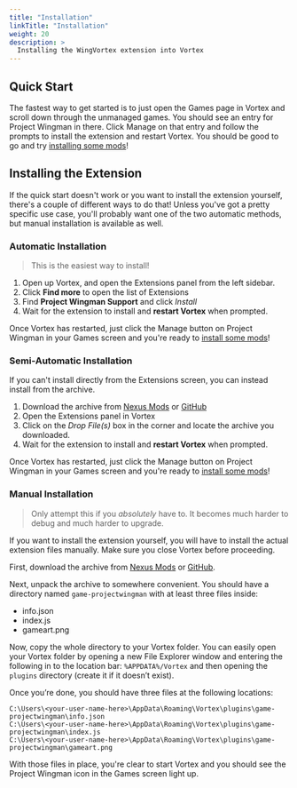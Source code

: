```yaml
---
title: "Installation"
linkTitle: "Installation"
weight: 20
description: >
  Installing the WingVortex extension into Vortex
---
```


## Quick Start

The fastest way to get started is to just open the Games page in Vortex and scroll down through the unmanaged games. You should see an entry for Project Wingman in there. Click Manage on that entry and follow the prompts to install the extension and restart Vortex. You should be good to go and try [installing some mods](/docs/usage/mods)!

## Installing the Extension

If the quick start doesn't work or you want to install the extension yourself, there's a couple of different ways to do that! Unless you've got a pretty specific use case, you'll probably want one of the two automatic methods, but manual installation is available as well.

### Automatic Installation

> This is the easiest way to install!

1. Open up Vortex, and open the Extensions panel from the left sidebar.
1. Click **Find more** to open the list of Extensions
1. Find **Project Wingman Support** and click *Install*
1. Wait for the extension to install and **restart Vortex** when prompted.

Once Vortex has restarted, just click the Manage button on Project Wingman in your Games screen and you're ready to [install some mods](/docs/usage/mods)!

### Semi-Automatic Installation

If you can't install directly from the Extensions screen, you can instead install from the archive.

1. Download the archive from [Nexus Mods](https://www.nexusmods.com/site/mods/189?tab=files) or [GitHub](https://https://github.com/agc93/wingvortex/releases)
1. Open the Extensions panel in Vortex
1. Click on the *Drop File(s)* box in the corner and locate the archive you downloaded.
1. Wait for the extension to install and **restart Vortex** when prompted.

Once Vortex has restarted, just click the Manage button on Project Wingman in your Games screen and you're ready to [install some mods](/docs/usage/mods)!

### Manual Installation

> Only attempt this if you *absolutely* have to. It becomes much harder to debug and much harder to upgrade.

If you want to install the extension yourself, you will have to install the actual extension files manually. Make sure you close Vortex before proceeding.

First, download the archive from [Nexus Mods](https://www.nexusmods.com/site/mods/189?tab=files) or [GitHub](https://https://github.com/agc93/wingvortex/actions).

Next, unpack the archive to somewhere convenient. You should have a directory named `game-projectwingman` with at least three files inside:

- info.json
- index.js
- gameart.png

Now, copy the whole directory to your Vortex folder. You can easily open your Vortex folder by opening a new File Explorer window and entering the following in to the location bar: `%APPDATA%/Vortex` and then opening the `plugins` directory (create it if it doesn’t exist).

Once you’re done, you should have three files at the following locations:

```text
C:\Users\<your-user-name-here>\AppData\Roaming\Vortex\plugins\game-projectwingman\info.json
C:\Users\<your-user-name-here>\AppData\Roaming\Vortex\plugins\game-projectwingman\index.js
C:\Users\<your-user-name-here>\AppData\Roaming\Vortex\plugins\game-projectwingman\gameart.png
```

With those files in place, you're clear to start Vortex and you should see the Project Wingman icon in the Games screen light up.